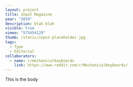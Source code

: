 ```yaml
---
layout: project
title: Input Magazine
year: "2019"
description: blah blah
visible: true
vimeo: "573454129"
thumb: /static/input-placeholder.jpg
tags:
  - Type
  - Editorial
collaborators:
  - name: r/mechanicalkeyboards
    link: https://www.reddit.com/r/MechanicalKeyboards/
---
```

This is the body